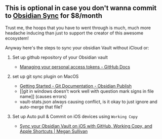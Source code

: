 ## This is optional in case you don't wanna commit to [Obsidian Sync](https://obsidian.md/sync) for $8/month
Trust me, the hoops that you have to went through is much, much more headache inducing than just to support the creator of this awesome ecosystem!

Anyway here's the steps to sync your obsidian Vault without iCloud or:

1. Set up github repository of your Obsidian vault
	- [Managing your personal access tokens - GitHub Docs](https://docs.github.com/en/authentication/keeping-your-account-and-data-secure/managing-your-personal-access-tokens#creating-a-personal-access-token-classic)

2. set up git sync plugin on MacOS
	- [Getting Started - Git Documentation - Obsidian Publish](https://publish.obsidian.md/git-doc/Getting+Started)
	- [[git in windows doesn't work well with question mark signs in file name]] (causes errors)
	- vault-stats.json always causing conflict, is it okay to just ignore and auto-merge that file?

3. Set up Auto pull & Commit on iOS devices using `Working Copy`
	- [Sync your Obsidian Vault on iOS with GitHub, Working Copy, and Apple Shortcuts | Megan Sullivan](https://meganesulli.com/blog/sync-obsidian-vault-iphone-ipad/)
